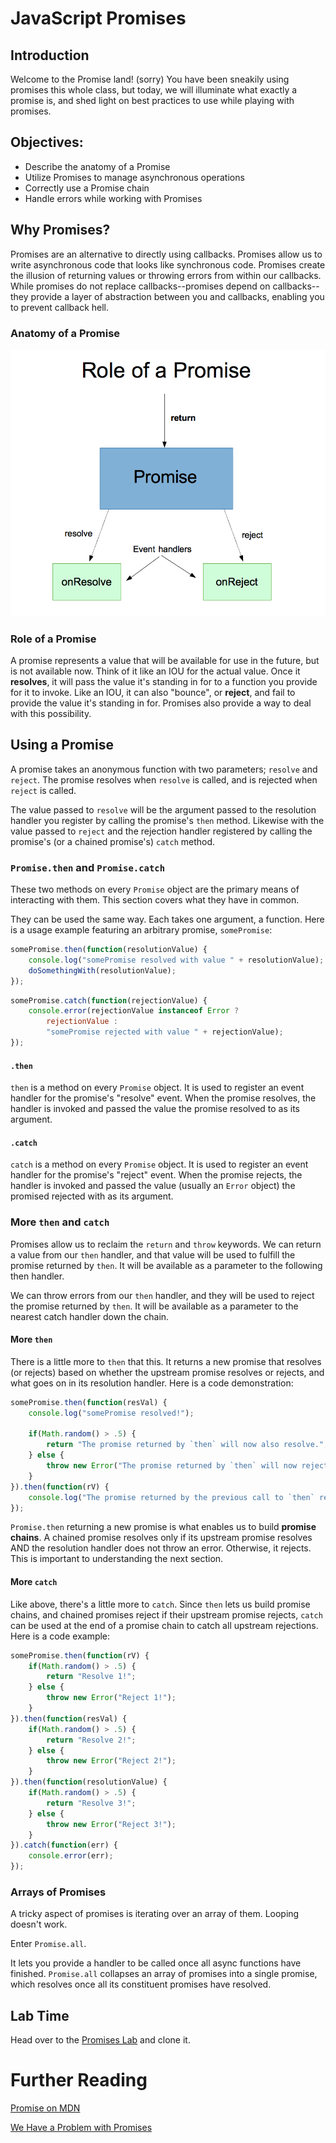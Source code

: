 # JavaScript Promises

## Introduction

Welcome to the Promise land! (sorry) You have been sneakily using promises this whole class, but today, we will illuminate what exactly a promise is, and shed light on best practices to use while playing with promises.

## Objectives:

* Describe the anatomy of a Promise
* Utilize Promises to manage asynchronous operations
* Correctly use a Promise chain
* Handle errors while working with Promises

## Why Promises?

Promises are an alternative to directly using callbacks. Promises allow us to write asynchronous code that looks like synchronous code. Promises create the illusion of returning values or throwing errors from within our callbacks. While promises do not replace callbacks--promises depend on callbacks--they provide a layer of abstraction between you and callbacks, enabling you to prevent callback hell.

### Anatomy of a Promise

![alt text](diagram1.png "Anatomy of a Promise")

### Role of a Promise

A promise represents a value that will be available for use in the future, 
but is not available now. Think of it like an IOU for the actual value. Once
it **resolves**, it will pass the value it's standing in for to a function you
provide for it to invoke. Like an IOU, it can also "bounce", or **reject**, and 
fail to provide the value it's standing in for. Promises also provide a way to 
deal with this possibility.

## Using a Promise

A promise takes an anonymous function with two parameters; `resolve` and `reject`.
The promise resolves when `resolve` is called, and is rejected when `reject` is 
called.

The value passed to `resolve` will be the argument passed to the resolution 
handler you register by calling the promise's `then` method. Likewise with the 
value passed to `reject` and the rejection handler registered by calling 
the promise's (or a chained promise's) `catch` method.

### `Promise.then` and `Promise.catch`

These two methods on every `Promise` object are the primary means of interacting
with them. This section covers what they have in common.

They can be used the same way. Each takes one argument, a function. Here is a
usage example featuring an arbitrary promise, `somePromise`:

```js
somePromise.then(function(resolutionValue) {
    console.log("somePromise resolved with value " + resolutionValue);
    doSomethingWith(resolutionValue);
});
```
```js
somePromise.catch(function(rejectionValue) {
    console.error(rejectionValue instanceof Error ?
        rejectionValue :
        "somePromise rejected with value " + rejectionValue);
});
```

#### `.then`

`then` is a method on every `Promise` object. It is used to register an event
handler for the promise's "resolve" event. When the promise resolves, the handler
is invoked and passed the value the promise resolved to as its argument.

#### `.catch`

`catch` is a method on every `Promise` object. It is used to register an event
handler for the promise's "reject" event. When the promise rejects, the handler
is invoked and passed the value (usually an `Error` object) the promised rejected
with as its argument.

### More `then` and `catch`

Promises allow us to reclaim the `return` and `throw` keywords. We can return a value from our `then` handler, and that value will be used to fulfill the promise returned by `then`. It will be available as a parameter to the following then handler.

We can throw errors from our `then` handler, and they will be used to reject the promise returned by `then`. It will be available as a parameter to the nearest catch handler down the chain.

#### More `then`

There is a little more to `then` that this. It returns a new promise that resolves
(or rejects) based on whether the upstream promise resolves or rejects, and what
goes on in its resolution handler. Here is a code demonstration:

```js
somePromise.then(function(resVal) {
    console.log("somePromise resolved!");

    if(Math.random() > .5) {
        return "The promise returned by `then` will now also resolve.";
    } else {
        throw new Error("The promise returned by `then` will now reject!");
    }
}).then(function(rV) {
    console.log("The promise returned by the previous call to `then` resolved!");
});
```

`Promise.then` returning a new promise is what enables us to build 
**promise chains**. A chained promise resolves only if its upstream promise
resolves AND the resolution handler does not throw an error. Otherwise, it
rejects. This is important to understanding the next section.

#### More `catch`

Like above, there's a little more to `catch`. Since `then` lets us build promise 
chains, and chained promises reject if their upstream promise rejects, `catch`
can be used at the end of a promise chain to catch all upstream rejections. Here 
is a code example:

```js
somePromise.then(function(rV) {
    if(Math.random() > .5) {
        return "Resolve 1!";
    } else {
        throw new Error("Reject 1!");
    }
}).then(function(resVal) {
    if(Math.random() > .5) {
        return "Resolve 2!";
    } else {
        throw new Error("Reject 2!");
    }
}).then(function(resolutionValue) {
    if(Math.random() > .5) {
        return "Resolve 3!";
    } else {
        throw new Error("Reject 3!");
    }
}).catch(function(err) {
    console.error(err);
});
```

### Arrays of Promises

A tricky aspect of promises is iterating over an array of them. Looping doesn't work.

Enter `Promise.all`.

It lets you provide a handler to be called once all async functions have finished. `Promise.all` collapses an array of promises into a single promise, which resolves once all its constituent promises have resolved.

## Lab Time
Head over to the [Promises Lab](https://github.com/sf-wdi-44/promises-lab) and clone it. 

# Further Reading

[Promise on MDN](https://developer.mozilla.org/en-US/docs/Web/JavaScript/Reference/Global_Objects/Promise)

[We Have a Problem with Promises](http://pouchdb.com/2015/05/18/we-have-a-problem-with-promises.html)
